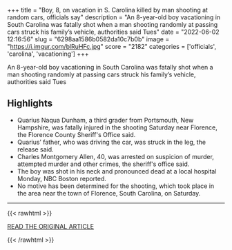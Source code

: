 +++
title = "Boy, 8, on vacation in S. Carolina killed by man shooting at random cars, officials say"
description = "An 8-year-old boy vacationing in South Carolina was fatally shot when a man shooting randomly at passing cars struck his family’s vehicle, authorities said Tues"
date = "2022-06-02 12:16:56"
slug = "6298aa1586b0582da10c7b0b"
image = "https://i.imgur.com/blRuHFc.jpg"
score = "2182"
categories = ['officials', 'carolina', 'vacationing']
+++

An 8-year-old boy vacationing in South Carolina was fatally shot when a man shooting randomly at passing cars struck his family’s vehicle, authorities said Tues

## Highlights

- Quarius Naqua Dunham, a third grader from Portsmouth, New Hampshire, was fatally injured in the shooting Saturday near Florence, the Florence County Sheriff's Office said.
- Quarius’ father, who was driving the car, was struck in the leg, the release said.
- Charles Montgomery Allen, 40, was arrested on suspicion of murder, attempted murder and other crimes, the sheriff's office said.
- The boy was shot in his neck and pronounced dead at a local hospital Monday, NBC Boston reported.
- No motive has been determined for the shooting, which took place in the area near the town of Florence, South Carolina, on Saturday.

---

{{< rawhtml >}}
  <p class="article-category">
    <a target="_blank" href="https://www.nbcnews.com/news/us-news/boy-8-vacation-s-carolina-killed-man-shooting-random-cars-officials-sa-rcna31565">READ THE ORIGINAL ARTICLE</a>
  </p>
{{< /rawhtml >}}
